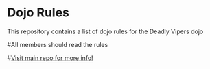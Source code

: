 Dojo Rules
==========

This repository contains a list of dojo rules for the Deadly Vipers dojo

#All members should read the rules

#[Visit main repo for more info!](https://github.com/deadlyvipers)
